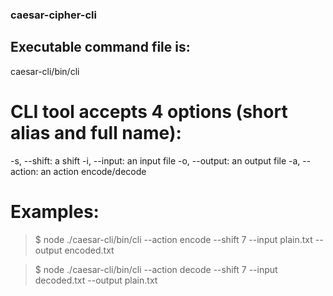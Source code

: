 ### caesar-cipher-cli

## Executable command file is:
caesar-cli/bin/cli

# CLI tool accepts 4 options (short alias and full name):

-s, --shift: a shift
-i, --input: an input file
-o, --output: an output file
-a, --action: an action encode/decode

# Examples:

> $ node ./caesar-cli/bin/cli --action encode --shift 7 --input plain.txt --output encoded.txt

> $ node ./caesar-cli/bin/cli --action decode --shift 7 --input decoded.txt --output plain.txt
